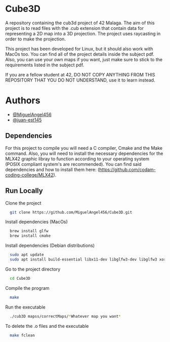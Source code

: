 # Cube3D

A repository containing the cub3d project of 42 Malaga. The aim of this project is to read files with the .cub extension that contain data for representing a 2D map into a 3D projection. The project uses raycasting in order to make the projection.

This project has been developed for Linux, but it should also work with MacOs too.
You can find all of the project details inside the subject pdf. Also, you can use your own maps if you want, just make sure to stick to the requirements listed in the subject pdf.

If you are a fellow student at 42, DO NOT COPY ANYTHING FROM THIS REPOSITORY THAT 
YOU DO NOT UNDERSTAND, use it to learn instead.

# Authors
- [@MiguelAngel456](https://www.github.com/MiguelAngel456)
- [@juan-est145](https://www.github.com/juan-est145)

## Dependencies

For this project to compile you will need a C compiler, Cmake and the Make command. Also, you will need to install the necessary dependencies for the MLX42 graphic libray to function according to your operating system (POSIX compliant system's are recommended). You can find said dependencies and how to install them here: (https://github.com/codam-coding-college/MLX42).


## Run Locally

Clone the project

```bash
  git clone https://github.com/MiguelAngel456/Cube3D.git
```
Install dependencies (MacOs)

```bash
  brew install glfw
  brew install cmake
```

Install dependencies (Debian distributions)
```bash
  sudo apt update
  sudo apt install build-essential libx11-dev libglfw3-dev libglfw3 xorg-dev
```

Go to the project directory

```bash
  cd Cube3D
```

Compile the program
```bash
  make
```

Run the executable
```bash
  ./cub3D mapss/correctMaps/*Whatever map you want*
```

To delete the .o files and the executable
```bash
  make fclean
```
